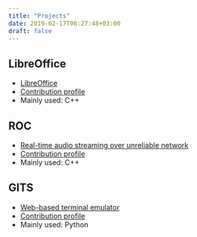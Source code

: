 ```yaml
---
title: "Projects"
date: 2019-02-17T06:27:48+03:00
draft: false
---
```


## LibreOffice

* [LibreOffice](https://www.libreoffice.org/)
* [Contribution
  profile](https://gerrit.libreoffice.org/#/q/dshil%2540fastmail.com)
* Mainly used: C++

## ROC

* [Real-time audio streaming over unreliable network](https://github.com/roc-project/roc)
* [Contribution profile](https://github.com/roc-project/roc/commits?author=dshil)
* Mainly used: C++

## GITS

* [Web-based terminal emulator](https://github.com/tolstoyevsky/gits)
* [Contribution profile](https://github.com/tolstoyevsky/gits/commits?author=dshil)
* Mainly used: Python
